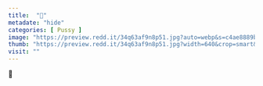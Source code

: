 ```yaml
---
title:  "🍑"
metadate: "hide"
categories: [ Pussy ]
image: "https://preview.redd.it/34q63af9n8p51.jpg?auto=webp&s=c4ae8889b5190b59604fbd732d3c635ccfec6554"
thumb: "https://preview.redd.it/34q63af9n8p51.jpg?width=640&crop=smart&auto=webp&s=fe38912f2134c73106a31bf26c90c1f546cace7b"
visit: ""
---
```

🍑
